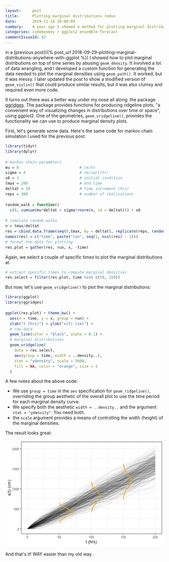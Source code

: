 ```yaml
---
layout:     post
title:      Plotting marginal distributions redux
date:       2019-11-18 20:00:00
summary:    A year ago I showed a method for plotting marginal distributions on top of ensemble data using ggplot2. Now I've found a much easier solution.
categories: codemonkey r ggplot2 ensemble-forecast
commentIssueId: 42
---
```


in a 
[previous post]({% post_url 2018-09-29-plotting-marginal-distributions-anywhere-with-ggplot %}) 
I showed how to plot marginal distributions
on top of time series by abusing `geom_density`. It involved a lot
of data wrangling, and I developed a custom function for generating
the data needed to plot the marginal densities using `geom_path()`.
It worked, but it was messy. I later updated the post to show a 
modified version of `geom_violin()` that could produce similar 
results, but it was also clumsy and required even more code.

It turns out there was a better way under my nose all along:
the package [ggridges](https://cran.r-project.org/package=ggridges).
The package provides functions for producing ridgeline plots,
"a convenient way of visualizing changes in distributions over 
time or space", using ggplot2. One of the geometries, 
`geom_vridgeline()`, provides the functionality we can use to 
produce marginal density plots.

First, let's generate some data. Here's the same code 
for markov chain simulation I used for the previous post:

```r
library(tidyr)
library(dplyr)

# markov chain parameters
mu = 8                           # cm/hr
sigma = 4                        # cm/sqrt(hr)
x0 = 3                           # initial condition
tmax = 200                       # end time
deltat = 10                      # time increment (hrs)
reps = 300                       # number of realizations

random_walk = function() 
  c(0, cumsum(mu*deltat + sigma*rnorm(n, sd = deltat))) + x0

# simulate random walks
n = tmax/deltat
res = cbind.data.frame(seq(0,tmax, by = deltat), replicate(reps, random_walk()))
names(res) = c("time", paste("run", seq(1, ncol(res) - 1)))
# format the data for plotting
res.plot = gather(res, run, x, -time)
```

Again, we select a couple of specific times to plot the marginal
distributions at.

```r
# extract specific times to compute marginal densities
res.select = filter(res.plot, time %in% c(50, 150))
```

But now, let's use `geom_vridgeline()` to plot the marginal
distributions:

```r
library(ggplot)
library(ggridges)

ggplot(res.plot) + theme_bw() +
  aes(x = time, y = x, group = run) +
  xlab("t (hrs)") + ylab("x(t) (cm)") +
  # raw data
  geom_line(color = "black", alpha = 0.1) + 
  # marginal distributions
  geom_vridgeline(
    data = res.select, 
    aes(group = time, width = ..density..), 
    stat = "ydensity", scale = 5000, 
    fill = NA, color = "orange", size = 1
  ) 
```

A few notes about the above code:

* We use `group = time` in the `aes` specification for 
  `geom_ridgeline()`, overriding the group aesthetic of
	the overall plot to use the time period for each
	marginal density curve.
* We specify both the aesthetic `width = ..density..`
and the argument `stat = "ydensity"`. You need both.
* the `scale` argument provides a means of controlling the 
  width (height) of the marginal densities.

The result looks great:

![Realizations of a random walk with marginal distributions using ggridges](/images/2019-11-18-markov-marginal.png)

And that's it! WAY easier than my old way.
